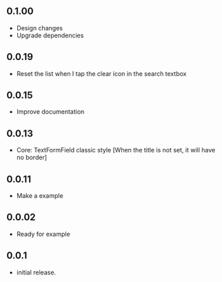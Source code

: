 ## 0.1.00

* Design changes
* Upgrade dependencies

## 0.0.19

* Reset the list when I tap the clear icon in the search textbox

## 0.0.15

* Improve documentation

## 0.0.13

* Core: TextFormField classic style [When the title is not set, it will have no border]

## 0.0.11

* Make a example

## 0.0.02

* Ready for example

## 0.0.1

* initial release.
